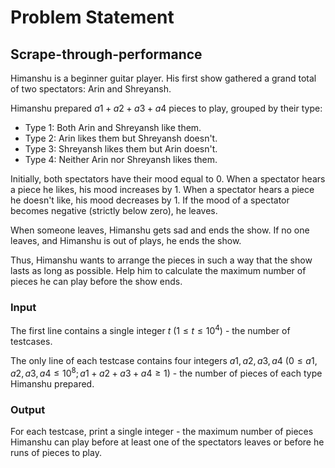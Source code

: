 # Problem Statement

## Scrape-through-performance
Himanshu is a beginner guitar player. His first show gathered a grand total of two spectators: Arin and Shreyansh.

Himanshu prepared $a1 + a2 + a3 + a4$ pieces to play, grouped by their type:

* Type 1: Both Arin and Shreyansh like them.
* Type 2: Arin likes them but Shreyansh doesn't.
* Type 3: Shreyansh likes them but Arin doesn't.
* Type 4: Neither Arin nor Shreyansh likes them.

Initially, both spectators have their mood equal to 0. When a spectator hears a piece he likes, his mood increases by 1. When a spectator hears a piece he doesn't like, his mood decreases by 1. If the mood of a spectator becomes negative (strictly below zero), he leaves.

When someone leaves, Himanshu gets sad and ends the show. If no one leaves, and Himanshu is out of plays, he ends the show.

Thus, Himanshu wants to arrange the pieces in such a way that the show lasts as long as possible. Help him to calculate the maximum number of pieces he can play before the show ends.

### Input
The first line contains a single integer $t$ $(1 \le t \le 10^4)$ - the number of testcases.

The only line of each testcase contains four integers $a1, a2, a3, a4$ $(0 \le a1, a2, a3, a4 \le 10^8; a1 + a2 + a3 + a4 \ge 1)$ - the number of pieces of each type Himanshu prepared.

### Output
For each testcase, print a single integer - the maximum number of pieces Himanshu can play before at least one of the spectators leaves or before he runs of pieces to play.
